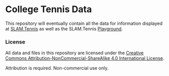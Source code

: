 # College Tennis Data

This repository will eventually contain all the data for information displayed at [SLAM.Tennis](https://www.slam.tennis/teams/rankings.asp) as well as the SLAM.Tennis [Playground](https://sandbox.slam.tennis).

### License

All data and files in this repository are licensed under the [Creative Commons Attribution-NonCommercial-ShareAlike 4.0 International License](http://creativecommons.org/licenses/by-nc-sa/4.0/).

Attribution is required. Non-commercial use only.

